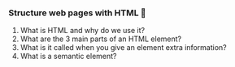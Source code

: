 ### Structure web pages with HTML 📃

1. What is HTML and why do we use it?
2. What are the 3 main parts of an HTML element?
3. What is it called when you give an element extra information?
4. What is a semantic element?
